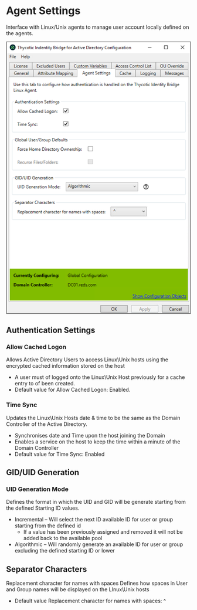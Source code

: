 [title]: # (Agent Settings)
[tags]: # (panel)
[priority]: # (3)
# Agent Settings

Interface with Linux/Unix agents to manage user account locally defined on the agents.

![agent settings](../images/agent-settings.png "Agent Settings tab of the Bridge Configuration tool")

## Authentication Settings

### Allow Cached Logon

Allows Active Directory Users to access Linux\Unix hosts using the encrypted cached information stored on the host

* A user must of logged onto the Linux\Unix Host previously for a cache entry to of been created.
* Default value for Allow Cached Logon: Enabled.

### Time Sync

Updates the Linux\Unix Hosts date & time to be the same as the Domain Controller of the Active Directory.

* Synchronises date and Time upon the host joining the Domain
* Enables a service on the host to keep the time within a minute of the Domain Controller
* Default value for Time Sync: Enabled

## GID/UID Generation

### UID Generation Mode

Defines the format in which the UID and GID will be generate starting from the defined Starting ID values.

* Incremental – Will select the next ID available ID for user or group starting from the defined id
  * If a value has been previously assigned and removed it will not be added back to the available pool
* Algorithmic – Will randomly generate an available ID for user or group excluding the defined starting ID or lower

## Separator Characters

Replacement character for names with spaces
Defines how spaces in User and Group names will be displayed on the LInux\Unix hosts

* Default value Replacement character for names with spaces: ^